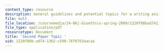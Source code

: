 ```yaml
---
content_type: resource
description: General guidelines and potential topics for a writing assignment on bioethics.
file: null
file_location: /coursemedia/24-06j-bioethics-spring-2009/1220f80bad741362c59076f0763aacaa_MIT24_06Js09_assn02.pdf
file_type: application/pdf
resourcetype: Document
title: 'Second Paper Topic '
uid: 1220f80b-ad74-1362-c590-76f0763aacaa
---
```


